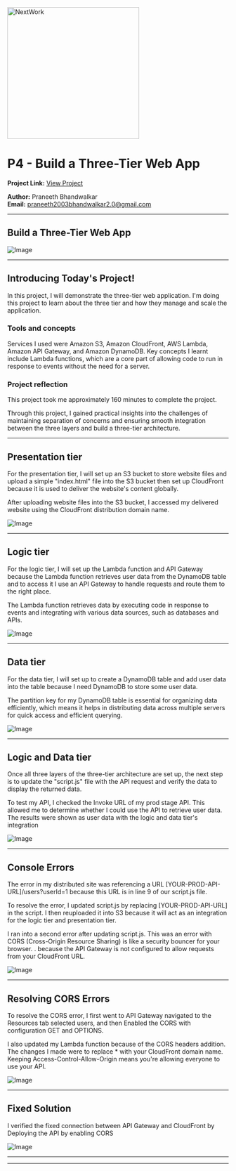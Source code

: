 <img src="https://cdn.prod.website-files.com/677c400686e724409a5a7409/6790ad949cf622dc8dcd9fe4_nextwork-logo-leather.svg" alt="NextWork" width="300" />

# P4 - Build a Three-Tier Web App

**Project Link:** [View Project](http://learn.nextwork.org/projects/aws-compute-threetier)

**Author:** Praneeth Bhandwalkar  
**Email:** praneeth2003bhandwalkar2.0@gmail.com

---

## Build a Three-Tier Web App

![Image](http://learn.nextwork.org/thankful_azure_innocent_oriental_melon/uploads/aws-compute-threetier_2b3c4d5e)

---

## Introducing Today's Project!

In this project, I will demonstrate the three-tier web application. I'm doing this project to learn about the three tier and how they manage and scale the application.

### Tools and concepts

Services I used were Amazon S3, Amazon CloudFront, AWS Lambda, Amazon API Gateway, and Amazon DynamoDB. Key concepts I learnt include Lambda functions, which are a core part of allowing code to run in response to events without the need for a server.

### Project reflection

This project took me approximately 160 minutes to complete the project.

Through this project, I gained practical insights into the challenges of maintaining separation of concerns and ensuring smooth integration between the three layers and build a three-tier architecture.

---

## Presentation tier

For the presentation tier, I will set up an S3 bucket to store website files and upload a simple "index.html" file into the S3 bucket then set up CloudFront because it is used to deliver the website's content globally.

After uploading website files into the S3 bucket, I accessed my delivered website using the CloudFront distribution domain name.

![Image](http://learn.nextwork.org/thankful_azure_innocent_oriental_melon/uploads/aws-compute-threetier_3a4b5c6d)

---

## Logic tier

For the logic tier, I will set up the Lambda function and API Gateway because the Lambda function retrieves user data from the DynamoDB table and to access it I use an API Gateway to handle requests and route them to the right place.

The Lambda function retrieves data by executing code in response to events and integrating with various data sources, such as databases and APIs.

![Image](http://learn.nextwork.org/thankful_azure_innocent_oriental_melon/uploads/aws-compute-threetier_6a7b8c9d)

---

## Data tier

For the data tier, I will set up to create a DynamoDB table and add user data into the table because I need DynamoDB to store some user data.

The partition key for my DynamoDB table is essential for organizing data efficiently, which means it helps in distributing data across multiple servers for quick access and efficient querying.

![Image](http://learn.nextwork.org/thankful_azure_innocent_oriental_melon/uploads/aws-compute-threetier_u1v2w3x4)

---

## Logic and Data tier

Once all three layers of the three-tier architecture are set up, the next step is to update the "script.js" file with the API request and verify the data to display the returned data.

To test my API, I checked the Invoke URL of my prod stage API. This allowed me to determine whether I could use the API to retrieve user data. The results were shown as user data with the logic and data tier's integration

![Image](http://learn.nextwork.org/thankful_azure_innocent_oriental_melon/uploads/aws-compute-threetier_a112c3d5)

---

## Console Errors

The error in my distributed site was referencing a URL [YOUR-PROD-API-URL]/users?userId=1 because this URL is in line 9 of our script.js file.

To resolve the error, I updated script.js by replacing [YOUR-PROD-API-URL] in the script. I then reuploaded it into S3 because it will act as an integration for the logic tier and presentation tier.

I ran into a second error after updating script.js. This was an error with CORS (Cross-Origin Resource Sharing) is like a security bouncer for your browser. . because the API Gateway is not configured to allow requests from your CloudFront URL.

![Image](http://learn.nextwork.org/thankful_azure_innocent_oriental_melon/uploads/aws-compute-threetier_a1b2c3d5)

---

## Resolving CORS Errors

To resolve the CORS error, I first went to API Gateway navigated to the Resources tab selected users, and then Enabled the CORS with configuration GET and OPTIONS.

I also updated my Lambda function because of the CORS headers addition. The changes I made were to replace * with your CloudFront domain name. Keeping Access-Control-Allow-Origin means you're allowing everyone to use your API.

![Image](http://learn.nextwork.org/thankful_azure_innocent_oriental_melon/uploads/aws-compute-threetier_1qthryj2)

---

## Fixed Solution

I verified the fixed connection between API Gateway and CloudFront by Deploying the API by enabling CORS

![Image](http://learn.nextwork.org/thankful_azure_innocent_oriental_melon/uploads/aws-compute-threetier_2b3c4d5e)

---

---
